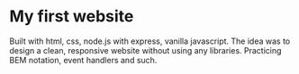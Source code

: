 <h1>My first website</h1>

<p>Built with html, css, node.js with express, vanilla javascript. The idea was to design a clean, responsive website without using any libraries. Practicing BEM notation, event handlers and such. </p>
